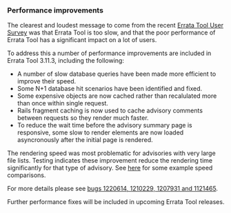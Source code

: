 ### Performance improvements

The clearest and loudest message to come from the recent
[Errata Tool User Survey](https://hurl.corp.redhat.com/et-survey) was
that Errata Tool is too slow, and that the poor performance of Errata Tool has
a significant impact on a lot of users.

To address this a number of performance improvements are included in Errata
Tool 3.11.3, including the following:

* A number of slow database queries have been made more efficient
  to improve their speed.
* Some N+1 database hit scenarios have been identified and fixed.
* Some expensive objects are now cached rather than recalulated more than once
  within single request.
* Rails fragment caching is now used to cache advisory comments between
  requests so they render much faster.
* To reduce the wait time before the advisory summary page is responsive,
  some slow to render elements are now loaded asyncronously after the initial
  page is rendered.

The rendering speed was most problematic for advisories with very large file lists.
Testing indicates these improvement reduce the rendering time
significantly for that type of advisory. See
[here](https://bugzilla.redhat.com/show_bug.cgi?id=1172898#c13) for some
example speed comparisons.

For more details please see [bugs 1220614, 1210229, 1207931 and
1121465](https://bugzilla.redhat.com/buglist.cgi?quicksearch=1220614%2C1210229%2C1207931%2C1121465).

Further performance fixes will be included in upcoming Errata Tool
releases.
